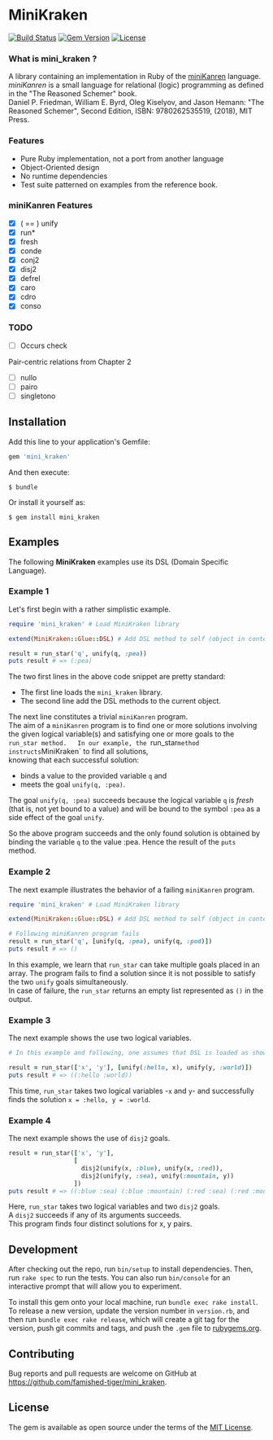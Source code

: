 # MiniKraken
[![Build Status](https://travis-ci.org/famished-tiger/mini_kraken.svg?branch=master)](https://travis-ci.org/famished-tiger/mini_kraken)
[![Gem Version](https://badge.fury.io/rb/mini_kraken.svg)](https://badge.fury.io/rb/mini_kraken)
[![License](https://img.shields.io/badge/license-MIT-brightgreen.svg?style=flat)](https://github.com/famished-tiger/mini_kraken/blob/master/LICENSE.txt)

### What is __mini_kraken__ ?   
A library containing an implementation in Ruby of the [miniKanren](http://minikanren.org/) 
 language.
*miniKanren* is a small language for relational (logic) programming as defined in the "The Reasoned Schemer" book.   
Daniel P. Friedman, William E. Byrd, Oleg Kiselyov, and Jason Hemann: "The Reasoned Schemer", Second Edition,
ISBN: 9780262535519, (2018), MIT Press.

### Features
- Pure Ruby implementation, not a port from another language
- Object-Oriented design
- No runtime dependencies
- Test suite patterned on examples from the reference book.

### miniKanren Features
- [X] ( == ) unify
- [X] run\*  
- [X] fresh
- [X] conde
- [X] conj2  
- [X] disj2
- [X] defrel  
- [X] caro
- [X] cdro
- [X] conso 

### TODO

- [ ] Occurs check

Pair-centric relations from Chapter 2 
- [ ] nullo  
- [ ] pairo  
- [ ] singletono  

## Installation

Add this line to your application's Gemfile:

```ruby
gem 'mini_kraken'
```

And then execute:

    $ bundle

Or install it yourself as:

    $ gem install mini_kraken

## Examples

The following __MiniKraken__ examples use its DSL (Domain Specific Language).

### Example 1
Let's first begin with a rather simplistic example.   

```ruby
require 'mini_kraken' # Load MiniKraken library

extend(MiniKraken::Glue::DSL) # Add DSL method to self (object in context)

result = run_star('q', unify(q, :pea))
puts result # => (:pea)
```

The two first lines in the above code snippet are pretty standard:  
- The first line loads the `mini_kraken` library.
- The second line add the DSL methods to the current object.

The next line constitutes a trivial `miniKanren` program.  
The aim of a `miniKanren` program is to find one or more solutions involving the given logical variable(s)
and satisfying one or more goals to the `run_star method.  
In our example, the `run_star` method instructs `MiniKraken` to find all solutions,  
knowing that each successful solution:
- binds a value to the provided variable `q` and
- meets the goal `unify(q, :pea)`.

The goal `unify(q, :pea)` succeeds because the logical variable `q` is _fresh_ (that is,
  not yet bound to a value) and will be bound to the symbol `:pea` as a side effect
  of the goal `unify`.

So the above program succeeds and the only found solution is obtained by binding
 the variable `q` to the value :pea. Hence the result of the `puts` method.

### Example 2
 The next example illustrates the behavior of a failing `miniKanren` program.

 ```ruby
 require 'mini_kraken' # Load MiniKraken library

 extend(MiniKraken::Glue::DSL) # Add DSL method to self (object in context)

 # Following miniKanren program fails
 result = run_star('q', [unify(q, :pea), unify(q, :pod)])
 puts result # => ()
 ```
In this example, we learn that `run_star` can take multiple goals placed in an array.
The program fails to find a solution since it is not possible to satisfy the two `unify` goals simultaneously.  
In case of failure, the `run_star` returns an empty list represented as `()` in the output.


### Example 3
 The next example shows the use two logical variables.

```ruby
# In this example and following, one assumes that DSL is loaded as shown in Example 1

result = run_star(['x', 'y'], [unify(:hello, x), unify(y, :world)])
puts result # => ((:hello :world))
```

This time, `run_star` takes two logical variables -`x` and `y`- and successfully finds the solution `x = :hello, y = :world`.

### Example 4
 The next example shows the use of `disj2` goals.
 ```ruby
 result = run_star(['x', 'y'],
                   [
                     disj2(unify(x, :blue), unify(x, :red)),
                     disj2(unify(y, :sea), unify(:mountain, y))
                   ])
 puts result # => ((:blue :sea) (:blue :mountain) (:red :sea) (:red :mountain))
 ```

 Here, `run_star` takes two logical variables and two `disj2` goals.  
 A `disj2` succeeds if any of its arguments succeeds.  
 This program finds four distinct solutions for x, y pairs.

## Development

After checking out the repo, run `bin/setup` to install dependencies. Then, run `rake spec` to run the tests. You can also run `bin/console` for an interactive prompt that will allow you to experiment.

To install this gem onto your local machine, run `bundle exec rake install`. To release a new version, update the version number in `version.rb`, and then run `bundle exec rake release`, which will create a git tag for the version, push git commits and tags, and push the `.gem` file to [rubygems.org](https://rubygems.org).

## Contributing

Bug reports and pull requests are welcome on GitHub at https://github.com/famished-tiger/mini_kraken.

## License

The gem is available as open source under the terms of the [MIT License](https://opensource.org/licenses/MIT).
